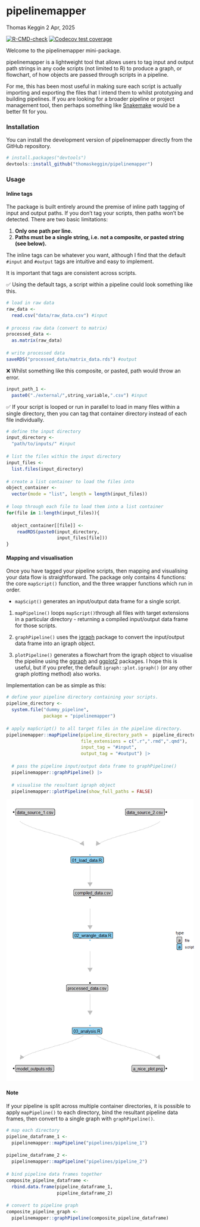 # pipelinemapper
Thomas Keggin
2 Apr, 2025

<!-- badges: start -->

[![R-CMD-check](https://github.com/thomaskeggin/pipelinemapper/actions/workflows/R-CMD-check.yaml/badge.svg)](https://github.com/thomaskeggin/pipelinemapper/actions/workflows/R-CMD-check.yaml)
[![Codecov test
coverage](https://codecov.io/gh/thomaskeggin/pipelinemapper/graph/badge.svg)](https://app.codecov.io/gh/thomaskeggin/pipelinemapper)
<!-- badges: end -->

Welcome to the pipelinemapper mini-package.

pipelinemapper is a lightweight tool that allows users to tag input and
output path strings in any code scripts (not limited to R) to produce a
graph, or flowchart, of how objects are passed through scripts in a
pipeline.

For me, this has been most useful in making sure each script is actually
importing and exporting the files that I intend them to whilst
prototyping and building pipelines. If you are looking for a broader
pipeline or project management tool, then perhaps something like
[Snakemake](https://snakemake.readthedocs.io/en/stable/) would be a
better fit for you.

### Installation

You can install the development version of pipelinemapper directly from
the GitHub repository.

``` r
# install.packages("devtools")
devtools::install_github("thomaskeggin/pipelinemapper")
```

### Usage

#### Inline tags

The package is built entirely around the premise of inline path tagging
of input and output paths. If you don’t tag your scripts, then paths
won’t be detected. There are two basic limitations:

1.  **Only one path per line.**
2.  **Paths must be a single string, i.e. not a composite, or pasted
    string (see below).**

The inline tags can be whatever you want, although I find that the
default `#input` and `#output` tags are intuitive and easy to implement.

It is important that tags are consistent across scripts.

✅ Using the default tags, a script within a pipeline could look
something like this.

``` r
# load in raw data
raw_data <-
  read.csv("data/raw_data.csv") #input

# process raw data (convert to matrix)
processed_data <-
  as.matrix(raw_data)

# write processed data
saveRDS("processed_data/matrix_data.rds") #output
```

❌ Whilst something like this composite, or pasted, path would throw an
error.

``` r
input_path_1 <-
  paste0("./external/",string_variable,".csv") #input
```

✅ If your script is looped or run in parallel to load in many files
within a single directory, then you can tag that container directory
instead of each file individually.

``` r
# define the input directory
input_directory <-
  "path/to/inputs/" #input

# list the files within the input directory
input_files <-
  list.files(input_directory)

# create a list container to load the files into
object_container <-
  vector(mode = "list", length = length(input_files))

# loop through each file to load them into a list container
for(file in 1:length(input_files)){
  
  object_container[[file]] <-
    readRDS(paste0(input_directory,
                   input_files[file]))
}
```

#### Mapping and visualisation

Once you have tagged your pipeline scripts, then mapping and visualising
your data flow is straightforward. The package only contains 4
functions: the core `mapScript()` function, and the three wrapper
functions which run in order.

- `mapScipt()` generates an input/output data frame for a single script.

1.  `mapPipeline()` loops `mapScript()`through all files with target
    extensions in a particular directory - returning a compiled
    input/output data frame for those scripts.

2.  `graphPipeline()` uses the [igraph](https://r.igraph.org/) package
    to convert the input/output data frame into an igraph object.

3.  `plotPipeline()` generates a flowchart from the igraph object to
    visualise the pipeline using the
    [ggraph](https://ggraph.data-imaginist.com/) and
    [ggplot2](https://ggplot2.tidyverse.org/) packages. I hope this is
    useful, but if you prefer, the default `igraph::plot.igraph()` (or
    any other graph plotting method) also works.

Implementation can be as simple as this:

``` r
# define your pipeline directory containing your scripts.
pipeline_directory <-
  system.file("dummy_pipeline",
              package = "pipelinemapper")

# apply mapScript() to all target files in the pipeline directory.
pipelinemapper::mapPipeline(pipeline_directory_path =  pipeline_directory,
                            file_extensions = c(".r",".rmd",".qmd"),
                            input_tag = "#input",
                            output_tag = "#output") |> 
  
  # pass the pipeline input/output data frame to graphPipeline()
  pipelinemapper::graphPipeline() |> 
  
  # visualise the resultant igraph object
  pipelinemapper::plotPipeline(show_full_paths = FALSE)
```

![](readme_files/figure-commonmark/unnamed-chunk-5-1.png)

#### Note

If your pipeline is split across multiple container directories, it is
possible to apply `mapPipeline()` to each directory, bind the resultant
pipeline data frames, then convert to a single graph with
`graphPipeline()`.

``` r
# map each directory
pipeline_dataframe_1 <-
  pipelinemapper::mapPipeline("pipelines/pipeline_1")

pipeline_dataframe_2 <-
  pipelinemapper::mapPipeline("pipelines/pipeline_2")

# bind pipeline data frames together
composite_pipeline_dataframe <-
  rbind.data.frame(pipeline_dataframe_1,
                   pipeline_dataframe_2)

# convert to pipeline graph
composite_pipeline_graph <-
  pipelinemapper::graphPipeline(composite_pipeline_dataframe)
```
